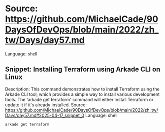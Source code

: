 # Source: https://github.com/MichaelCade/90DaysOfDevOps/blob/main/2022/zh_tw/Days/day57.md
Language: shell

## Snippet: Installing Terraform using Arkade CLI on Linux
Description: This command demonstrates how to install Terraform using the Arkade CLI tool, which provides a simple way to install various development tools. The 'arkade get terraform' command will either install Terraform or update it if it's already installed.
Source: https://github.com/MichaelCade/90DaysOfDevOps/blob/main/2022/zh_tw/Days/day57.md#2025-04-17_snippet_0
Language: shell

```shell
arkade get terraform
```